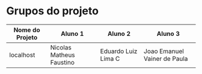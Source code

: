 # Grupos do projeto

Nome do Projeto | Aluno 1 | Aluno 2 | Aluno 3
---|------|-----------|-----
localhost | Nicolas Matheus Faustino | Eduardo Luiz Lima C | Joao Emanuel Vainer de Paula
